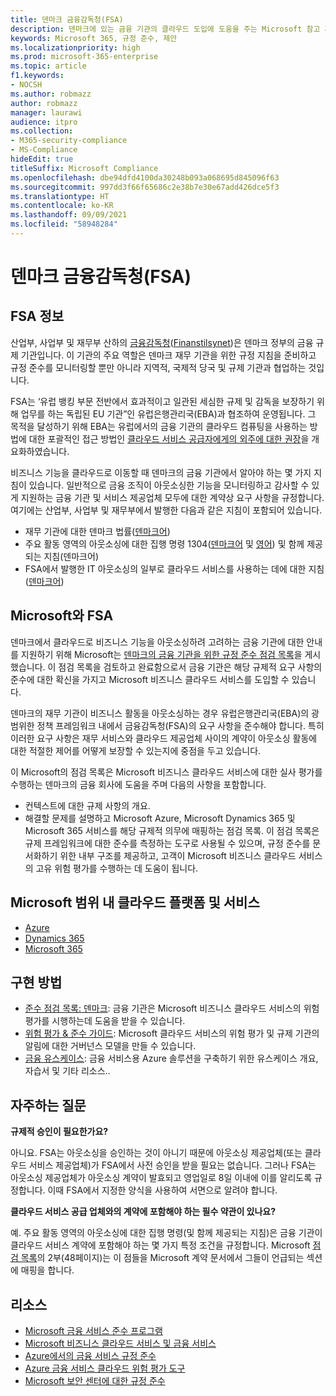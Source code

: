 ```yaml
---
title: 덴마크 금융감독청(FSA)
description: 덴마크에 있는 금융 기관의 클라우드 도입에 도움을 주는 Microsoft 참고 자료입니다.
keywords: Microsoft 365, 규정 준수, 제안
ms.localizationpriority: high
ms.prod: microsoft-365-enterprise
ms.topic: article
f1.keywords:
- NOCSH
ms.author: robmazz
author: robmazz
manager: laurawi
audience: itpro
ms.collection:
- M365-security-compliance
- MS-Compliance
hideEdit: true
titleSuffix: Microsoft Compliance
ms.openlocfilehash: dbe94dfd4100da30248b093a068695d845096f63
ms.sourcegitcommit: 997dd3f66f65686c2e38b7e30e67add426dce5f3
ms.translationtype: HT
ms.contentlocale: ko-KR
ms.lasthandoff: 09/09/2021
ms.locfileid: "58948284"
---
```

# <a name="financial-supervisory-authority-fsa-denmark"></a>덴마크 금융감독청(FSA)

## <a name="about-the-fsa"></a>FSA 정보

산업부, 사업부 및 재무부 산하의 [금융감독청](https://www.dfsa.dk/)([Finanstilsynet](https://www.finanstilsynet.dk/))은 덴마크 정부의 금융 규제 기관입니다. 이 기관의 주요 역할은 덴마크 재무 기관을 위한 규정 지침을 준비하고 규정 준수를 모니터링할 뿐만 아니라 지역적, 국제적 당국 및 규제 기관과 협업하는 것입니다.

FSA는 ‘유럽 뱅킹 부문 전반에서 효과적이고 일관된 세심한 규제 및 감독을 보장하기 위해 업무를 하는 독립된 EU 기관”인 유럽은행관리국(EBA)과 협조하여 운영됩니다. 그 목적을 달성하기 위해 EBA는 유럽에서의 금융 기관의 클라우드 컴퓨팅을 사용하는 방법에 대한 포괄적인 접근 방법인 [클라우드 서비스 공급자에게의 외주에 대한 권장](https://eba.europa.eu/documents/10180/2170121/Final+draft+Recommendations+on+Cloud+Outsourcing+%28EBA-Rec-2017-03%29.pdf/5fa5cdde-3219-4e95-946d-0c0d05494362)을 개요화하였습니다.

비즈니스 기능을 클라우드로 이동할 때 덴마크의 금융 기관에서 알아야 하는 몇 가지 지침이 있습니다. 일반적으로 금융 조직이 아웃소싱한 기능을 모니터링하고 감사할 수 있게 지원하는 금융 기관 및 서비스 제공업체 모두에 대한 계약상 요구 사항을 규정합니다. 여기에는 산업부, 사업부 및 재무부에서 발행한 다음과 같은 지침이 포함되어 있습니다.

- 재무 기관에 대한 덴마크 법률([덴마크어](https://www.retsinformation.dk/Forms/R0710.aspx?id=193767))
- 주요 활동 영역의 아웃소싱에 대한 집행 명령 1304([덴마크어](https://www.retsinformation.dk/Forms/R0710.aspx?id=134352) 및 [영어](https://www.finanstilsynet.dk/~/media/Lovgivning/Oversat-lovgivning/Executive-orders/1304_251110-pdf.pdf)) 및 함께 제공되는 지침(덴마크어)
- FSA에서 발행한 IT 아웃소싱의 일부로 클라우드 서비스를 사용하는 데에 대한 지침([덴마크어](https://www.finanstilsynet.dk/Tilsyn/Information-om-udvalgte-tilsynsomraader/It-tilsyn/Anvendelse-af-cloud-tjenester-som-led-i-IT-outsourcing))

## <a name="microsoft-and-the-fsa"></a>Microsoft와 FSA

덴마크에서 클라우드로 비즈니스 기능을 아웃소싱하려 고려하는 금융 기관에 대한 안내를 지원하기 위해 Microsoft는 [덴마크의 금융 기관을 위한 규정 준수 점검 목록](https://servicetrust.microsoft.com/ViewPage/TrustDocumentsV3?command=Download&downloadType=Document&downloadId=524cc66f-b292-49e9-aa14-04560401baa0&tab=7f51cb60-3d6c-11e9-b2af-7bb9f5d2d913&docTab=7f51cb60-3d6c-11e9-b2af-7bb9f5d2d913_Compliance_Guides)을 게시했습니다. 이 점검 목록을 검토하고 완료함으로서 금융 기관은 해당 규제적 요구 사항의 준수에 대한 확신을 가지고 Microsoft 비즈니스 클라우드 서비스를 도입할 수 있습니다.

덴마크의 재무 기관이 비즈니스 활동을 아웃소싱하는 경우 유럽은행관리국(EBA)의 광범위한 정책 프레임워크 내에서 금융감독청(FSA)의 요구 사항을 준수해야 합니다. 특히 이러한 요구 사항은 재무 서비스와 클라우드 제공업체 사이의 계약이 아웃소싱 활동에 대한 적절한 제어를 어떻게 보장할 수 있는지에 중점을 두고 있습니다.

이 Microsoft의 점검 목록은 Microsoft 비즈니스 클라우드 서비스에 대한 실사 평가를 수행하는 덴마크의 금융 회사에 도움을 주며 다음의 사항을 포함합니다.

- 컨텍스트에 대한 규제 사항의 개요.
- 해결할 문제를 설명하고 Microsoft Azure, Microsoft Dynamics 365 및 Microsoft 365 서비스를 해당 규제적 의무에 매핑하는 점검 목록. 이 점검 목록은 규제 프레임워크에 대한 준수를 측정하는 도구로 사용될 수 있으며, 규정 준수를 문서화하기 위한 내부 구조를 제공하고, 고객이 Microsoft 비즈니스 클라우드 서비스의 고유 위험 평가를 수행하는 데 도움이 됩니다.

## <a name="microsoft-in-scope-cloud-platforms--services"></a>Microsoft 범위 내 클라우드 플랫폼 및 서비스

- [Azure](https://gallery.technet.microsoft.com/Overview-of-Azure-c1be3942)
- [Dynamics 365](https://aka.ms/d365-compliance-list)
- [Microsoft 365](https://aka.ms/RiskGovernanceGuide)

## <a name="how-to-implement"></a>구현 방법

- [준수 점검 목록: 덴마크](https://servicetrust.microsoft.com/ViewPage/TrustDocumentsV3?command=Download&downloadType=Document&downloadId=524cc66f-b292-49e9-aa14-04560401baa0&tab=7f51cb60-3d6c-11e9-b2af-7bb9f5d2d913&docTab=7f51cb60-3d6c-11e9-b2af-7bb9f5d2d913_Compliance_Guides): 금융 기관은 Microsoft 비즈니스 클라우드 서비스의 위험 평가를 시행하는데 도움을 받을 수 있습니다. 
- [위험 평가 & 준수 가이드](https://servicetrust.microsoft.com/ViewPage/TrustDocuments?command=Download&downloadType=Document&downloadId=edee9b14-3661-4a16-ba83-c35caf672bd7&docTab=6d000410-c9e9-11e7-9a91-892aae8839ad_FAQ_and_White_Papers): Microsoft 클라우드 서비스의 위험 평가 및 규제 기관의 알림에 대한 거버넌스 모델을 만들 수 있습니다.
- [금융 유스케이스](/previous-versions/azure/industry-marketing/financial/index): 금융 서비스용 Azure 솔루션을 구축하기 위한 유스케이스 개요, 자습서 및 기타 리소스..

## <a name="frequently-asked-questions"></a>자주하는 질문

**규제적 승인이 필요한가요?**

아니요. FSA는 아웃소싱을 승인하는 것이 아니기 때문에 아웃소싱 제공업체(또는 클라우드 서비스 제공업체)가 FSA에서 사전 승인을 받을 필요는 없습니다. 그러나 FSA는 아웃소싱 제공업체가 아웃소싱 계약이 발효되고 영업일로 8일 이내에 이를 알리도록 규정합니다. 이때 FSA에서 지정한 양식을 사용하여 서면으로 알려야 합니다.

**클라우드 서비스 공급 업체와의 계약에 포함해야 하는 필수 약관이 있나요?**

예. 주요 활동 영역의 아웃소싱에 대한 집행 명령(및 함께 제공되는 지침)은 금융 기관이 클라우드 서비스 계약에 포함해야 하는 몇 가지 특정 조건을 규정합니다. Microsoft [점검 목록](https://servicetrust.microsoft.com/ViewPage/TrustDocumentsV3?command=Download&downloadType=Document&downloadId=524cc66f-b292-49e9-aa14-04560401baa0&tab=7f51cb60-3d6c-11e9-b2af-7bb9f5d2d913&docTab=7f51cb60-3d6c-11e9-b2af-7bb9f5d2d913_Compliance_Guides)의 2부(48페이지)는 이 점들을 Microsoft 계약 문서에서 그들이 언급되는 섹션에 매핑을 합니다.

## <a name="resources"></a>리소스

- [Microsoft 금융 서비스 준수 프로그램](https://download.microsoft.com/download/6/4/7/64707E3E-6D3E-45D0-8207-A0EA3201B4A6/Microsoft%20Cloud%20-%20Financial%20Services%20Compliance%20Program%20(Print).pdf)
- [Microsoft 비즈니스 클라우드 서비스 및 금융 서비스](https://servicetrust.microsoft.com/viewpage/financialservicesoverview)
- [Azure에서의 금융 서비스 규정 준수](https://azure.microsoft.com/resources/videos/azurecon-2015-financial-services-compliance-in-azure/)
- [Azure 금융 서비스 클라우드 위험 평가 도구](https://servicetrust.microsoft.com/ViewPage/FFIECBlueprint?command=Download&downloadType=Document&downloadId=079a1973-711a-428f-9312-9ddd290cff7b&docTab=c726d5c0-2d1e-11e8-a485-57140ec19669_PaaS)
- [Microsoft 보안 센터에 대한 규정 준수](https://www.microsoft.com/trust-center/compliance/compliance-overview)
